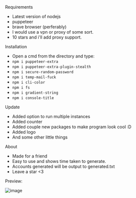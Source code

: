 Requirements 
- Latest version of nodejs
- puppeteer
- brave browser (perferably)
- I would use a vpn or proxy of some sort.
- 10 stars and i'll add proxy support.

Installation
- Open a cmd from the directory and type:
- `npm i puppeteer-extra`
- `npm i puppeteer-extra-plugin-stealth`
- `npm i secure-random-password`
- `npm i temp-mail-fuck`
- `npm i cli-color`
- `npm i fs`
- `npm i gradient-string`
- `npm i console-title`

Update 
- Added option to run multiple instances 
- Added counter
- Added couple new packages to make program look cool :D
- Added logo
- And some other little things

About
- Made for a friend
- Easy to use and shows time taken to generate.
- Accounts generated will be output to generated.txt
- Leave a star <3

Preview:

![image](https://user-images.githubusercontent.com/98126132/190718426-fe76abd2-56a4-4064-84ff-a94325cc92b0.png)

